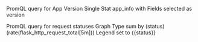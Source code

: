 PromQL query for App Version
Single Stat 
app_info with Fields selected as version

PromQL query for request statuses
Graph Type
sum by (status) (rate(flask_http_request_total[5m]))
Legend set to {{status}}